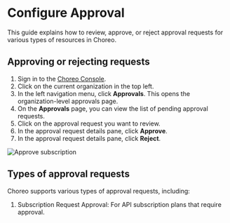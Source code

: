 # Configure Approval

This guide explains how to review, approve, or reject approval requests for various types of resources in Choreo.

## Approving or rejecting requests

1. Sign in to the [Choreo Console](https://console.choreo.dev/).
2. Click on the current organization in the top left.
3. In the left navigation menu, click **Approvals**. This opens the organization-level approvals page.
4. On the **Approvals** page, you can view the list of pending approval requests.
5. Click on the approval request you want to review.
6. In the approval request details pane, click **Approve**.
7. In the approval request details pane, click **Reject**.

![Approve subscription](../../assets/img/api-management/manage-api-traffic/add-subscription.png)

## Types of approval requests

Choreo supports various types of approval requests, including:

1. Subscription Request Approval: For API subscription plans that require approval.
